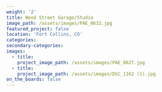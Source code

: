 ```yaml
---
weight: '2'
title: Wood Street Garage/Studio
image_path: /assets/images/PAE_0632.jpg
featured_project: false
location: 'Fort Collins, CO'
categories:
secondary-categories:
images:
  - title:
    project_image_path: /assets/images/PAE_0627.jpg
  - title:
    project_image_path: /assets/images/DSC_1162 (1).jpg
on_the_boards: false
---
```


